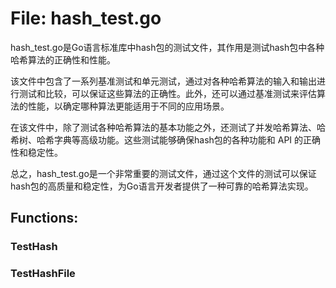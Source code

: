 # File: hash_test.go

hash_test.go是Go语言标准库中hash包的测试文件，其作用是测试hash包中各种哈希算法的正确性和性能。

该文件中包含了一系列基准测试和单元测试，通过对各种哈希算法的输入和输出进行测试和比较，可以保证这些算法的正确性。此外，还可以通过基准测试来评估算法的性能，以确定哪种算法更能适用于不同的应用场景。

在该文件中，除了测试各种哈希算法的基本功能之外，还测试了并发哈希算法、哈希树、哈希字典等高级功能。这些测试能够确保hash包的各种功能和 API 的正确性和稳定性。

总之，hash_test.go是一个非常重要的测试文件，通过这个文件的测试可以保证hash包的高质量和稳定性，为Go语言开发者提供了一种可靠的哈希算法实现。

## Functions:

### TestHash





### TestHashFile





